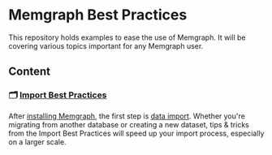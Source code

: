 # Memgraph Best Practices

This repository holds examples to ease the use of Memgraph. It will be covering various topics important for any Memgraph user.

## Content

### :card_index_dividers: [Import Best Practices](./import/)

After [installing Memgraph](https://memgraph.com/docs/getting-started), the first step is [data import](https://memgraph.com/docs/data-migration). Whether you're migrating from another database or creating a new dataset, tips & tricks from the Import Best Practices will speed up your import process, especially on a larger scale. 

